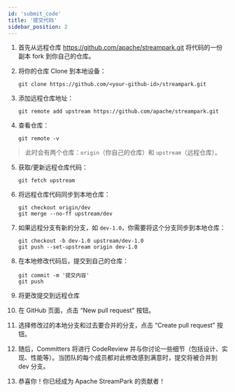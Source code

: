 ```yaml
---
id: 'submit_code'
title: '提交代码'
sidebar_position: 2
---
```


<!--
    Licensed to the Apache Software Foundation (ASF) under one or more
    contributor license agreements.  See the NOTICE file distributed with
    this work for additional information regarding copyright ownership.
    The ASF licenses this file to You under the Apache License, Version 2.0
    (the "License"); you may not use this file except in compliance with
    the License.  You may obtain a copy of the License at

       https://www.apache.org/licenses/LICENSE-2.0

    Unless required by applicable law or agreed to in writing, software
    distributed under the License is distributed on an "AS IS" BASIS,
    WITHOUT WARRANTIES OR CONDITIONS OF ANY KIND, either express or implied.
    See the License for the specific language governing permissions and
    limitations under the License.
-->

1. 首先从远程仓库 https://github.com/apache/streampark.git 将代码的一份副本 fork 到你自己的仓库。

2. 将你的仓库 Clone 到本地设备：

    ```shell
    git clone https://github.com/<your-github-id>/streampark.git
    ```

3. 添加远程仓库地址：

    ```shell
    git remote add upstream https://github.com/apache/streampark.git
    ```

4. 查看仓库：

    ```shell
    git remote -v
    ```

> 此时会有两个仓库：`origin`（你自己的仓库）和 `upstream`（远程仓库）。

5. 获取/更新远程仓库代码：

    ```shell
    git fetch upstream
    ```

4. 将远程仓库代码同步到本地仓库：

    ```shell
    git checkout origin/dev
    git merge --no-ff upstream/dev
    ```

5. 如果远程分支有新的分支，如 `dev-1.0`，你需要将这个分支同步到本地仓库：

    ```shell
    git checkout -b dev-1.0 upstream/dev-1.0
    git push --set-upstream origin dev-1.0
    ```

6. 在本地修改代码后，提交到自己的仓库：

    ```shell
    git commit -m '提交内容'
    git push
    ```

7. 将更改提交到远程仓库

8. 在 GitHub 页面，点击 “New pull request” 按钮。

9. 选择修改过的本地分支和过去要合并的分支，点击 “Create pull request” 按钮。

10. 随后，Committers 将进行 CodeReview 并与你讨论一些细节（包括设计、实现、性能等）。当团队的每个成员都对此修改感到满意时，提交将被合并到 dev 分支。

11. 恭喜你！你已经成为 Apache StreamPark 的贡献者！
